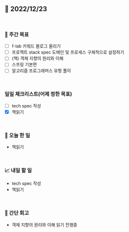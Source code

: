 ## 📅 2022/12/23

<br/>

### 🏹 주간 목표

- [ ] f-lab 키워드 블로그 올리기
- [ ] 프로젝트 stack spec 도메인 및 프로세스 구체적으로 설정하기
- [ ] (책) 객체 지향의 원리와 이해
- [ ] 스프링 기본편
- [ ] 알고리즘 프로그래머스 유형 풀이

<br/>

### 일일 체크리스트(어제 정한 목표)

- [ ] tech spec 작성
- [x] 책읽기

<br/>

### 💯 오늘 한 일

- 책읽기

<br/>

### 📈 내일 할 일

- tech spec 작성
- 책읽기

<br/>

### 🧐 간단 회고

- 객체 지향의 원리와 이해 읽기 진행중
